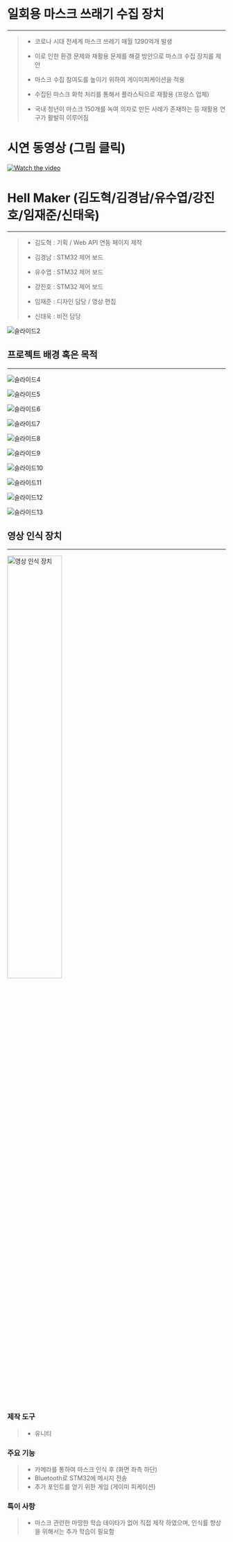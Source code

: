 # 일회용 마스크 쓰래기 수집 장치
* * *
> * 코로나 시대 전세계 마스크 쓰레기 매월 1290억개 발생
>
> * 이로 인한 환경 문제와 재활용 문제를 해결 방안으로 마스크 수집 장치를 제안 
>
> * 마스크 수집 참여도를 높이기 위하여 게이미피케이션을 적용
>
> * 수집된 마스크 화학 처리를 통해서 플라스틱으로 재활용 (프랑스 업체) 
>
> * 국내 청년이  마스크 150개를 녹여 의자로 만든 사례가 존재하는 등 재활용 연구가 활발히 이루어짐
 
# 시연 동영상 (그림 클릭)

[![Watch the video](https://t1.daumcdn.net/cfile/tistory/994CA84A5FAE29F33B?download)](https://youtu.be/6W6Lan_oPBM)


# Hell Maker (김도혁/김경남/유수엽/강진호/임재준/신태욱)
* * *
> * 김도혁 : 기획 / Web API 연동 페이지 제작
>
> * 김경남 : STM32 제어 보드
>
> * 유수엽 : STM32 제어 보드
>
> * 강진호 : STM32 제어 보드
>
> * 임재준 : 디자인 담당 / 영상 편집
>
> * 신태욱 : 비전 담당

![슬라이드2](https://user-images.githubusercontent.com/46912845/103420968-49074180-4bdd-11eb-8262-9858e7a4db9b.JPG)

## 프로젝트 배경 혹은 목적
* * *

![슬라이드4](https://user-images.githubusercontent.com/46912845/103421162-51ac4780-4bde-11eb-89a1-cce34dc38577.JPG)

![슬라이드5](https://user-images.githubusercontent.com/46912845/103421163-51ac4780-4bde-11eb-8555-fbc5ea73298a.JPG)

![슬라이드6](https://user-images.githubusercontent.com/46912845/103421164-5244de00-4bde-11eb-86b9-098c380402fc.JPG)

![슬라이드7](https://user-images.githubusercontent.com/46912845/103421167-5244de00-4bde-11eb-9db3-e6ea799d3085.JPG)

![슬라이드8](https://user-images.githubusercontent.com/46912845/103421169-52dd7480-4bde-11eb-877d-895c2b4e7db0.JPG)

![슬라이드9](https://user-images.githubusercontent.com/46912845/103421170-52dd7480-4bde-11eb-86d0-f8beea16a30d.JPG)

![슬라이드10](https://user-images.githubusercontent.com/46912845/103421172-53760b00-4bde-11eb-9964-9a4cfe4f85fe.JPG)

![슬라이드11](https://user-images.githubusercontent.com/46912845/103421173-53760b00-4bde-11eb-9343-ffe579411246.JPG)

![슬라이드12](https://user-images.githubusercontent.com/46912845/103421174-540ea180-4bde-11eb-93e0-33dffa5a5edc.JPG)

![슬라이드13](https://user-images.githubusercontent.com/46912845/103421157-4f49ed80-4bde-11eb-9501-1110303d0120.JPG)


## 영상 인식 장치
* * *
<img src="https://user-images.githubusercontent.com/46912845/103461526-569a0400-4d62-11eb-9d0c-179a74019b58.jpg" width="50%"  title="영상 인식 장치" alt="영상 인식 장치"></img>

### 제작 도구 
 > * 유니티

### 주요 기능
 > * 카메라를 통하여 마스크 인식 후 (화면 좌측 하단)
 > * Bluetooth로 STM32에 메시지 전송
 > * 추가 포인트를 얻기 위한 게임 (게이미 피케이션)

### 특이 사항
 > * 마스크 관련한 마땅한 학습 데이타가 없어 직접 제작 하였으며, 인식률 향상을 위해서는 추가 학습이 필요함
             
             
             
